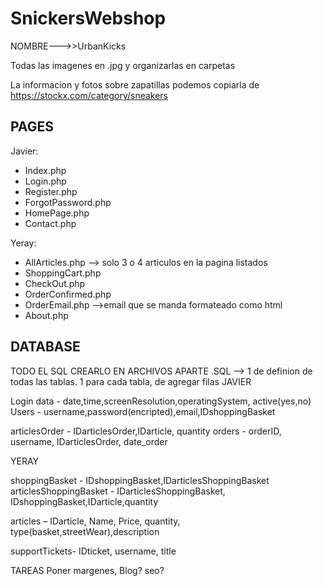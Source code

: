 # SnickersWebshop
NOMBRE--->>UrbanKicks

Todas las imagenes en .jpg y organizarlas en carpetas

La informacion y fotos sobre zapatillas podemos copiarla de https://stockx.com/category/sneakers

## PAGES

Javier:
- Index.php
- Login.php
- Register.php
- ForgotPassword.php
- HomePage.php
- Contact.php

Yeray:
- AllArticles.php --> solo 3 o 4 articulos en la pagina listados
- ShoppingCart.php
- CheckOut.php
- OrderConfirmed.php
- OrderEmail.php -->email que se manda formateado como html
- About.php
## DATABASE

TODO EL SQL CREARLO EN ARCHIVOS APARTE .SQL --> 1 de definion de todas las tablas. 1 para cada tabla, de agregar filas
JAVIER

Login data - date,time,screenResolution,operatingSystem, active(yes,no)
Users - username,password(encripted),email,IDshoppingBasket

articlesOrder - IDarticlesOrder,IDarticle, quantity
orders - orderID, username, IDarticlesOrder, date_order

YERAY

shoppingBasket - IDshoppingBasket,IDarticlesShoppingBasket
articlesShoppingBasket - IDarticlesShoppingBasket, IDshoppingBasket,IDarticle,quantity

articles – IDarticle, Name, Price, quantity, type(basket,streetWear),description 

supportTickets- IDticket, username, title

TAREAS
Poner margenes, Blog? seo?
